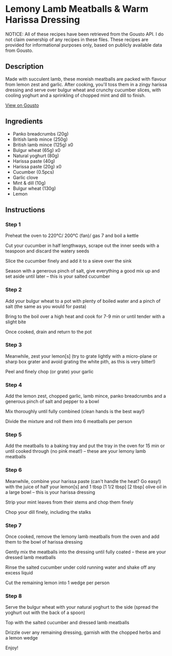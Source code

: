 # Lemony Lamb Meatballs & Warm Harissa Dressing

NOTICE: All of these recipes have been retrieved from the Gousto API. I do not claim ownership of any recipes in these files. These recipes are provided for informational purposes only, based on publicly available data from Gousto.

## Description

Made with succulent lamb, these moreish meatballs are packed with flavour from lemon zest and garlic. After cooking, you'll toss them in a zingy harissa dressing and serve over bulgur wheat and crunchy cucumber slices, with cooling yoghurt and a sprinkling of chopped mint and dill to finish. 

[View on Gousto](https://www.gousto.co.uk/recipes/cookbook/lemony-lamb-meatballs-warm-harissa-dressing)

## Ingredients

- Panko breadcrumbs (20g)
- British lamb mince (250g)
- British lamb mince (125g) x0
- Bulgur wheat (65g) x0
- Natural yoghurt (80g)
- Harissa paste (40g)
- Harissa paste (20g) x0
- Cucumber (0.5pcs)
- Garlic clove
- Mint & dill (10g)
- Bulgur wheat (130g)
- Lemon

## Instructions


### Step 1

Preheat the oven to 220°C/ 200°C (fan)/ gas 7 and boil a kettle

Cut your cucumber in half lengthways, scrape out the inner seeds with a teaspoon and discard the watery seeds

Slice the cucumber finely and add it to a sieve over the sink

Season with a generous pinch of salt, give everything a good mix up and set aside until later – this is your salted cucumber


### Step 2

Add your bulgur wheat to a pot with plenty of boiled water and a pinch of salt (the same as you would for pasta)

Bring to the boil over a high heat and cook for 7-9 min or until tender with a slight bite

Once cooked, drain and return to the pot


### Step 3

Meanwhile, zest your lemon[s]<span class="text-danger"> </span>(try to grate lightly with a micro-plane or sharp box grater and avoid grating the white pith, as this is very bitter!)

Peel and finely chop (or grate) your garlic


### Step 4

Add the lemon zest, chopped garlic, lamb mince, panko breadcrumbs and a generous pinch of salt and pepper to a bowl

Mix thoroughly until fully combined (clean hands is the best way!)

Divide the mixture and roll them into 6 meatballs per person


### Step 5

Add the meatballs to a baking tray and put the tray in the oven for 15 min or until cooked through (no pink meat!) – these are your lemony lamb meatballs


### Step 6

Meanwhile, combine your harissa paste (can't handle the heat? Go easy!) with the juice of half your<span class="text-danger"> </span>lemon[s] and 1 tbsp <span class="text-purple">[1 1/2 tbsp]</span><span class="text-danger"> [2 tbsp]</span> olive oil in a large bowl – this is your harissa dressing

Strip your mint leaves from their stems and chop them finely

Chop your dill finely, including the stalks


### Step 7

Once cooked, remove the lemony lamb meatballs from the oven and add them to the bowl of harissa dressing

Gently mix the meatballs into the dressing until fully coated – these are your dressed lamb meatballs

Rinse the salted cucumber under cold running water and shake off any excess liquid

Cut the remaining lemon into 1 wedge per person

### Step 8

Serve the bulgur wheat with your natural yoghurt to the side (spread the yoghurt out with the back of a spoon)

Top with the salted cucumber and dressed lamb meatballs

Drizzle over any remaining dressing, garnish with the chopped herbs and a lemon wedge

Enjoy!

